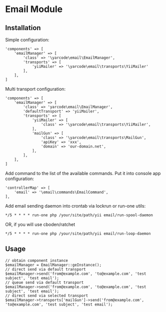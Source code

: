 # Email Module #

## Installation ##

Simple configuration:

    'components' => [
        'emailManager' => [
            'class' => '\yarcode\email\EmailManager',
            'transports' => [
                'yiiMailer' => '\yarcode\email\transports\YiiMailer'
            ],
        ],
    ]

Multi transport configuration:

    'components' => [
        'emailManager' => [
            'class' => 'yarcode\email\EmailManager',
            'defaultTransport' => 'yiiMailer',
            'transports' => [
                'yiiMailer' => [
                    'class' => '\yarcode\email\transports\YiiMailer',
                ],
                'mailGun' => [
                    'class' => '\yarcode\email\transports\MailGun',
                    'apiKey' => 'xxx',
                    'domain' => 'our-domain.net',
                ],
            ],
        ],
    ]

Add command to the list of the available commands. Put it into console app configuration:

    'controllerMap' => [
        'email' => '\email\commands\EmailCommand',
    ],

Add email sending daemon into crontab via lockrun or run-one utils:

    */5 * * * * run-one php /your/site/path/yii email/run-spool-daemon

OR, if you will use cboden/ratchet

    */5 * * * * run-one php /your/site/path/yii email/run-loop-daemon

## Usage ##

    // obtain component instance
    $emailManager = EmailManager::geInstance();
    // direct send via default transport
    $emailManager->send('from@example.com', 'to@example.com', 'test subject', 'test email');
    // queue send via default transport
    $emailManager->send('from@example.com', 'to@example.com', 'test subject', 'test email');
    // direct send via selected transport
    $emailManager->transports['mailGun']->send('from@example.com', 'to@example.com', 'test subject', 'test email');

